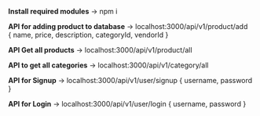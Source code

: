 **Install required modules**
 -> npm i

**API for adding product to database**
 -> localhost:3000/api/v1/product/add  
{
name,
price,
description,
categoryId,
vendorId
}

**API Get all products** 
 -> localhost:3000/api/v1/product/all

**API to get all categories**
 -> localhost:3000/api/v1/category/all

**API for Signup**
 -> localhost:3000/api/v1/user/signup 
 {
    username,
    password
 }

**API for Login**
 -> localhost:3000/api/v1/user/login
 {
    username,
    password
 }
